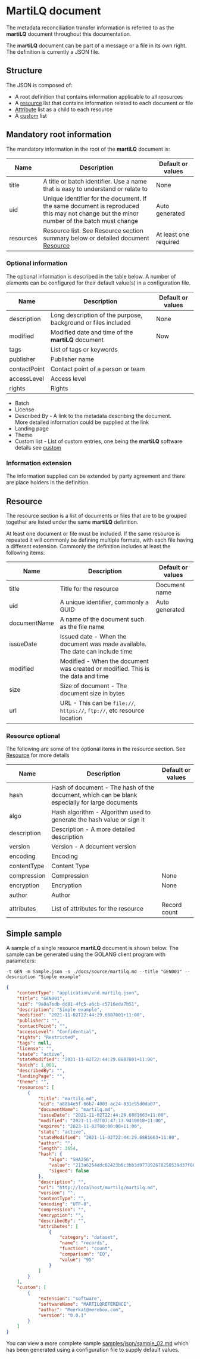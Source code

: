 # MartiLQ document

The metadata reconciliation transfer information is referred
to as the **martiLQ** document throughout this documentation.

The **martiLQ** document can be part of a message or a file
in its own right. The definition is currently a JSON file.

## Structure

The JSON is composed of:

* A root definition that contains information applicable to all reosurces
* A [resource](resources.md) list that contains information related
  to each document or file
* [Attribute](attributes.md) list as a child to each resource
* A [custom](custom.md) list 

## Mandatory root information

The mandatory information in the root of the **martiLQ** document is:

Name|Description|Default or values
---|---|---
title|A title or batch identifier. Use a name that is easy to understand or relate to|None
uid|Unique identifier for the document.  If the same document is reproduced this may not change but the minor number of the batch must change|Auto generated
resources|Resource list. See Resource section summary below or detailed document [Resource](resources.md)|At least one required

### Optional information


The optional information is described in the table below.  A number of elements can be configured for their
default value(s) in a configuration file.

Name|Description|Default or values
---|---|--
description|Long description of the purpose, background or files included|None
modified|Modified date and time of the **martiLQ** document|Now
tags|List of tags or keywords|
publisher|Publisher name|
contactPoint|Contact point of a person or team|
accessLevel|Access level|
rights|Rights|

* Batch
* License
* Described By - A link to the metadata describing the document.  
   More detailed information could be supplied at the link
* Landing page
* Theme
* Custom list - List of custom entries, one being the **martiLQ** software details
  see [custom](custom.md)

### Information extension

The information supplied can be extended by party agreement and there
are place holders in the definition.

## Resource 

The resource section is a list of documents or files that are to be grouped
together are listed under the same **martiLQ** definition.

At least one document or file must be included.  If the same resource is repeated 
it will commonly be defining multiple formats, with each file having a 
different extension.  Commonly the definition includes at least the following
items:

Name|Description|Default or values
---|---|--
title|Title for the resource|Document name
uid|A unique identifier, commonly a GUID|Auto generated
documentName|A name of the document such as the file name
issueDate|Issued date - When the document was made available. The date can include time 
modified|Modified - When the document was created or modified.  This is the data and time
size|Size of document - The document size in bytes
url|URL - This can be ``file://``, ``https://``, ``ftp://``, etc resource location

### Resource optional

The following are some of the optional items in the resource section.  See [Resource](resources.md)
for more details

Name|Description|Default or values
---|---|--
hash|Hash of document - The hash of the document, which can be blank especially for large documents
algo|Hash algorithm - Algorithm used to generate the hash value or sign it
description|Description - A more detailed description 
version|Version - A document version
encoding|Encoding
contentType|Content Type 
compression|Compression|None
encryption|Encryption|None
author|Author
attributes|List of attributes for the resource|Record count

## Simple sample

A sample of a single resource **martiLQ** document is shown below.  The
sample can be generated using the GOLANG client program with parameters:

```
-t GEN -m Sample.json -s ./docs/source/martilq.md --title "GEN001" --description "Simple example"
```

```json
{
    "contentType": "application/vnd.martilq.json",
    "title": "GEN001",
    "uid": "9a0a7edb-dd81-4fc5-a6cb-c5716eda7b51",
    "description": "Simple example",
    "modified": "2021-11-02T22:44:29.6887001+11:00",
    "publisher": "",
    "contactPoint": "",
    "accessLevel": "Confidential",
    "rights": "Restricted",
    "tags": null,
    "license": "",
    "state": "active",
    "stateModified": "2021-11-02T22:44:29.6887001+11:00",
    "batch": 1.001,
    "describedBy": "",
    "landingPage": "",
    "theme": "",
    "resources": [
        {
            "title": "martilq.md",
            "uid": "a88b4e5f-66b7-4003-ac24-831c95d0da07",
            "documentName": "martilq.md",
            "issueDate": "2021-11-02T22:44:29.6881663+11:00",
            "modified": "2021-11-02T07:47:13.9410018+11:00",
            "expires": "2023-11-02T00:00:00+11:00",
            "state": "active",
            "stateModified": "2021-11-02T22:44:29.6881663+11:00",
            "author": "",
            "length": 3654,
            "hash": {
                "algo": "SHA256",
                "value": "213a6254ddc02423b6c3bb3d977892678258539d37f06410ef18d27c14ffa821",
                "signed": false
            },
            "description": "",
            "url": "http://localhost/martilq/martilq.md",
            "version": "",
            "contentType": "",
            "encoding": "UTF-8",
            "compression": "",
            "encryption": "",
            "describedBy": "",
            "attributes": [
                {
                    "category": "dataset",
                    "name": "records",
                    "function": "count",
                    "comparison": "EQ",
                    "value": "95"
                }
            ]
        }
    ],
    "custom": [
        {
            "extension": "software",
            "softwareName": "MARTILQREFERENCE",
            "author": "Meerkat@merebox.com",
            "version": "0.0.1"
        }
    ]
}
```

You can view a more complete sample [samples/json/sample_02.md](samples/json/sample_02.md)
which has been generated using a configuration file to supply default values.

